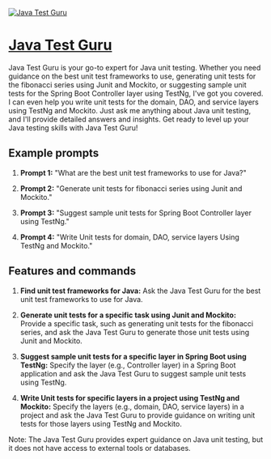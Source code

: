 [![Java Test Guru](https://files.oaiusercontent.com/file-uGtOLX5KMmrSEvy9JovO5iO1?se=2123-10-17T16%3A34%3A08Z&sp=r&sv=2021-08-06&sr=b&rscc=max-age%3D31536000%2C%20immutable&rscd=attachment%3B%20filename%3Dc2efad99-e53a-4625-84d6-f3894d961005.png&sig=8HuAESTfPPgP%2BGjRL7zY8XbCn/ZBGVJxaVCLNRLlRI4%3D)](https://chat.openai.com/g/g-yZShQKKb2-java-test-guru)

# [Java Test Guru](https://chat.openai.com/g/g-yZShQKKb2-java-test-guru)

Java Test Guru is your go-to expert for Java unit testing. Whether you need guidance on the best unit test frameworks to use, generating unit tests for the fibonacci series using Junit and Mockito, or suggesting sample unit tests for the Spring Boot Controller layer using TestNg, I've got you covered. I can even help you write unit tests for the domain, DAO, and service layers using TestNg and Mockito. Just ask me anything about Java unit testing, and I'll provide detailed answers and insights. Get ready to level up your Java testing skills with Java Test Guru!

## Example prompts

1. **Prompt 1:** "What are the best unit test frameworks to use for Java?"

2. **Prompt 2:** "Generate unit tests for fibonacci series using Junit and Mockito."

3. **Prompt 3:** "Suggest sample unit tests for Spring Boot Controller layer using TestNg."

4. **Prompt 4:** "Write Unit tests for domain, DAO, service layers Using TestNg and Mockito."

## Features and commands

1. **Find unit test frameworks for Java:** Ask the Java Test Guru for the best unit test frameworks to use for Java.

2. **Generate unit tests for a specific task using Junit and Mockito:** Provide a specific task, such as generating unit tests for the fibonacci series, and ask the Java Test Guru to generate those unit tests using Junit and Mockito.

3. **Suggest sample unit tests for a specific layer in Spring Boot using TestNg:** Specify the layer (e.g., Controller layer) in a Spring Boot application and ask the Java Test Guru to suggest sample unit tests using TestNg.

4. **Write Unit tests for specific layers in a project using TestNg and Mockito:** Specify the layers (e.g., domain, DAO, service layers) in a project and ask the Java Test Guru to provide guidance on writing unit tests for those layers using TestNg and Mockito.

Note: The Java Test Guru provides expert guidance on Java unit testing, but it does not have access to external tools or databases.